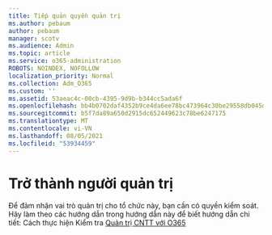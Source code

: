 ```yaml
---
title: Tiếp quản quyền quản trị
ms.author: pebaum
author: pebaum
manager: scotv
ms.audience: Admin
ms.topic: article
ms.service: o365-administration
ROBOTS: NOINDEX, NOFOLLOW
localization_priority: Normal
ms.collection: Adm_O365
ms.custom: ''
ms.assetid: 53aeac4c-00cb-4395-9d9b-b344cc5ada6f
ms.openlocfilehash: bb4b0702daf4352b9ce4da6ee78bc473964c30be29558db045d53821f6b035fe
ms.sourcegitcommit: b5f7da89a650d2915dc652449623c78be6247175
ms.translationtype: MT
ms.contentlocale: vi-VN
ms.lasthandoff: 08/05/2021
ms.locfileid: "53934459"
---
```

# <a name="become-an-admin"></a>Trở thành người quản trị

Để đảm nhận vai trò quản trị cho tổ chức này, bạn cần có quyền kiểm soát. Hãy làm theo các hướng dẫn trong hướng dẫn này để biết hướng dẫn chi tiết: Cách thực hiện Kiểm tra [Quản trị CNTT với O365](https://powerbi.microsoft.com/pt-pt/blog/how-to-perform-an-it-admin-takeover-with-o365/)
